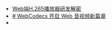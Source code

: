- [Web端H.265播放器研发解密](https://fed.taobao.org/blog/2019/03/19/web-player-h265/)
- [# WebCodecs 开启 Web 音视频新篇章](https://hughfenghen.github.io/posts/2023/10/06/webcodecs-new-era-for-media-on-the-web/#webcodecs-%E6%98%AF%E4%BB%80%E4%B9%88)
- 